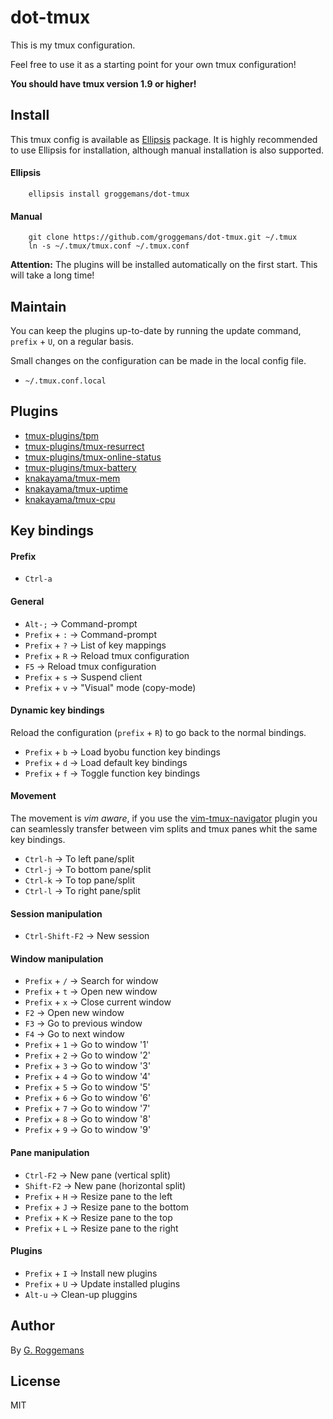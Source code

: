 # dot-tmux

This is my tmux configuration.

Feel free to use it as a starting point for your own tmux configuration!

**You should have tmux version 1.9 or higher!**

## Install
This tmux config is available as [Ellipsis][Ellipsis] package. It is highly
recommended to use Ellipsis for installation, although manual installation is
also supported.

#### Ellipsis
``` shell
    ellipsis install groggemans/dot-tmux
```

#### Manual
```shell
    git clone https://github.com/groggemans/dot-tmux.git ~/.tmux
    ln -s ~/.tmux/tmux.conf ~/.tmux.conf
```

**Attention:** The plugins will be installed automatically on the first start.
This will take a long time!

## Maintain
You can keep the plugins up-to-date by running the update command, `prefix` +
`U`, on a regular basis.

Small changes on the configuration can be made in the local config file.
- `~/.tmux.conf.local`

## Plugins
- [tmux-plugins/tpm](https://github.com/tmux-plugins/tpm)
- [tmux-plugins/tmux-resurrect](https://github.com/tmux-plugins/tmux-resurrect)
- [tmux-plugins/tmux-online-status](https://github.com/tmux-plugins/tmux-online-status)
- [tmux-plugins/tmux-battery](https://github.com/tmux-plugins/tmux-battery)
- [knakayama/tmux-mem](https://github.com/knakayama/tmux-mem)
- [knakayama/tmux-uptime](https://github.com/knakayama/tmux-uptime)
- [knakayama/tmux-cpu](https://github.com/knakayama/tmux-cpu)

## Key bindings

#### Prefix
- `Ctrl-a`

#### General
- `Alt-;` -> Command-prompt
- `Prefix` + `:` -> Command-prompt
- `Prefix` + `?` -> List of key mappings
- `Prefix` + `R` -> Reload tmux configuration
- `F5` -> Reload tmux configuration
- `Prefix` + `s` -> Suspend client
- `Prefix` + `v` -> "Visual" mode (copy-mode)

#### Dynamic key bindings
Reload the configuration (`prefix` + `R`) to go back to the normal bindings.

- `Prefix` + `b` -> Load byobu function key bindings
- `Prefix` + `d` -> Load default key bindings
- `Prefix` + `f` -> Toggle function key bindings


#### Movement
The movement is *vim aware*, if you use the
[vim-tmux-navigator][vim-tmux-navigator] plugin
you can seamlessly transfer between vim splits and tmux panes whit the same
key bindings.

- `Ctrl-h` -> To left pane/split
- `Ctrl-j` -> To bottom pane/split
- `Ctrl-k` -> To top pane/split
- `Ctrl-l` -> To right pane/split

#### Session manipulation
- `Ctrl-Shift-F2` -> New session

#### Window manipulation
- `Prefix` + `/` -> Search for window
- `Prefix` + `t` -> Open new window
- `Prefix` + `x` -> Close current window
- `F2` -> Open new window
- `F3` -> Go to previous window
- `F4` -> Go to next window
- `Prefix` + `1` -> Go to window '1'
- `Prefix` + `2` -> Go to window '2'
- `Prefix` + `3` -> Go to window '3'
- `Prefix` + `4` -> Go to window '4'
- `Prefix` + `5` -> Go to window '5'
- `Prefix` + `6` -> Go to window '6'
- `Prefix` + `7` -> Go to window '7'
- `Prefix` + `8` -> Go to window '8'
- `Prefix` + `9` -> Go to window '9'

#### Pane manipulation
- `Ctrl-F2` -> New pane (vertical split)
- `Shift-F2` -> New pane (horizontal split)
- `Prefix` + `H` -> Resize pane to the left
- `Prefix` + `J` -> Resize pane to the bottom
- `Prefix` + `K` -> Resize pane to the top
- `Prefix` + `L` -> Resize pane to the right

#### Plugins
- `Prefix` + `I` -> Install new plugins
- `Prefix` + `U` -> Update installed plugins
- `Alt-u` -> Clean-up pluggins

## Author
By [G. Roggemans][groggemans]

## License
MIT

[Ellipsis]:             https://github.com/ellipsis/ellipsis

[vim-tmux-navigator]:   https://github.com/christoomey/vim-tmux-navigator

[groggemans]:           https://github.com/groggemans
